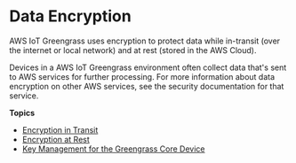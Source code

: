# Data Encryption<a name="data-encryption"></a>

AWS IoT Greengrass uses encryption to protect data while in\-transit \(over the internet or local network\) and at rest \(stored in the AWS Cloud\)\.

Devices in a AWS IoT Greengrass environment often collect data that's sent to AWS services for further processing\. For more information about data encryption on other AWS services, see the security documentation for that service\.

**Topics**
+ [Encryption in Transit](encryption-in-transit.md)
+ [Encryption at Rest](encryption-at-rest.md)
+ [Key Management for the Greengrass Core Device](key-management.md)